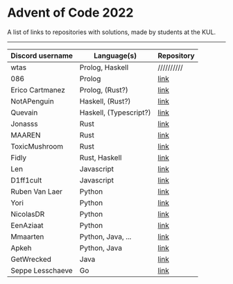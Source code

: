 # Advent of Code 2022

A list of links to repositories with solutions, made by students at the KUL.

---

| Discord username     | Language(s)                 | Repository |
|----------------------|-----------------------------|------------|
| wtas                 | Prolog, Haskell             | ////////// |
| 086                  | Prolog                      | [link](https://github.com/zeroeightysix/aoc-2022) |
| Erico Cartmanez      | Prolog, (Rust?)             | [link](https://github.com/exur00/aoc2022) |
| NotAPenguin          | Haskell, (Rust?)            | [link](https://github.com/NotAPenguin0/aoc2022) |
| Quevain              | Haskell, (Typescript?)      | [link](https://github.com/KevinVde-dev/aoc-2022) |
| Jonasss              | Rust                        | [link](https://github.com/JonasssC/AoC-Rust) |
| MAAREN               | Rust                        | [link](https://github.com/mhkdepauw/aoc_2022) |
| ToxicMushroom        | Rust                        | [link](https://github.com/ToxicMushroom/aoc-2022-rust) |
| Fidly                | Rust, Haskell               | [link](https://github.com/benfidlers/AoC) |
| Len                  | Javascript                  | [link](https://github.com/LenC08/AoC2022) |
| D1ff1cult            | Javascript                  | [link](https://github.com/d1ff1cult0/aoc2022) |
| Ruben Van Laer       | Python                      | [link](https://github.com/ruben-vl/aoc-2022) |
| Yori                 | Python                      | [link](https://github.com/YoriVerbist/aoc) |
| NicolasDR            | Python                      | [link](https://github.com/Nideroo/aoc_2022) |
| EenAziaat            | Python                      | [link](https://github.com/NickHemerycke/Aoc-2022) |
| Mmaarten             | Python, Java, ...           | [link](https://github.com/Mmaarten23/aoc) |
| Apkeh                | Python, Java                | [link](https://github.com/Apkeh/AoC-2022) |
| GetWrecked           | Java                        | [link](https://github.com/MatzHilven/aoc-2022) |
| Seppe Lesschaeve     | Go                          | [link](https://github.com/SeppeLesschaeve/aoc2022) |
